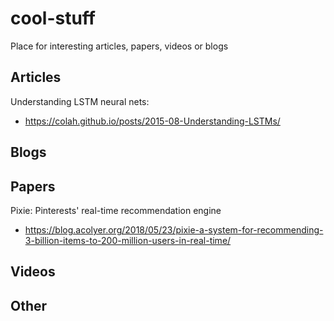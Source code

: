 # cool-stuff
Place for interesting articles, papers, videos or blogs

## Articles

Understanding LSTM neural nets:
* https://colah.github.io/posts/2015-08-Understanding-LSTMs/

## Blogs


## Papers

Pixie: Pinterests' real-time recommendation engine
* https://blog.acolyer.org/2018/05/23/pixie-a-system-for-recommending-3-billion-items-to-200-million-users-in-real-time/

## Videos


## Other
